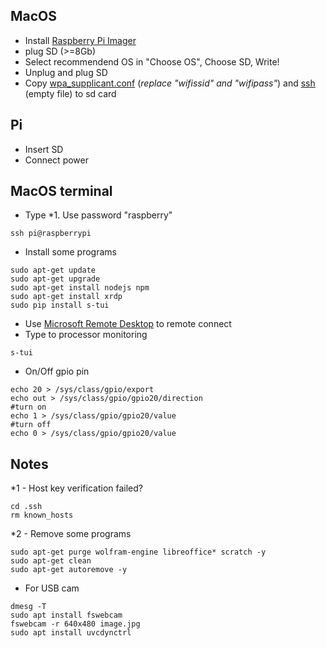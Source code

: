 
## MacOS
* Install [Raspberry Pi Imager](https://www.raspberrypi.org/downloads/)
* plug SD (>=8Gb)
* Select recommendend OS in "Choose OS", Choose SD, Write!
* Unplug and plug SD
* Copy [wpa_supplicant.conf](wpa_supplicant.conf) (*replace "wifissid" and "wifipass"*) and [ssh](ssh) (empty file) to sd card
## Pi
* Insert SD
* Connect power
## MacOS terminal
* Type *1. Use password "raspberry"
```
ssh pi@raspberrypi
```
* Install some programs
```
sudo apt-get update
sudo apt-get upgrade
sudo apt-get install nodejs npm
sudo apt-get install xrdp
sudo pip install s-tui
```
* Use [Microsoft Remote Desktop](https://apps.apple.com/ru/app/microsoft-remote-desktop/id1295203466?mt=12) to remote connect
* Type to processor monitoring
```
s-tui
```
* On/Off gpio pin
```
echo 20 > /sys/class/gpio/export
echo out > /sys/class/gpio/gpio20/direction
#turn on
echo 1 > /sys/class/gpio/gpio20/value
#turn off
echo 0 > /sys/class/gpio/gpio20/value
```
## Notes
*1 - Host key verification failed? 
```
cd .ssh
rm known_hosts
```
*2 - Remove some programs
```
sudo apt-get purge wolfram-engine libreoffice* scratch -y
sudo apt-get clean
sudo apt-get autoremove -y
```
* For USB cam
```
dmesg -T
sudo apt install fswebcam
fswebcam -r 640x480 image.jpg
sudo apt install uvcdynctrl
```
